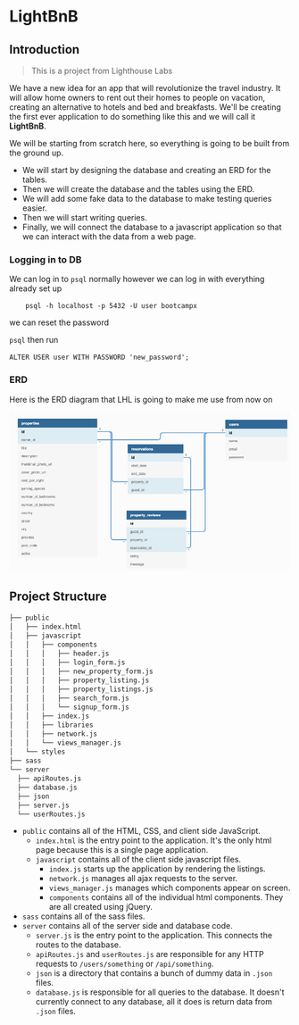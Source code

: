# LightBnB

## Introduction

> This is a project from Lighthouse Labs

We have a new idea for an app that will revolutionize the travel industry. It will allow home owners to rent out their homes to people on vacation, creating an alternative to hotels and bed and breakfasts. We'll be creating the first ever application to do something like this and we will call it **LightBnB**.

We will be starting from scratch here, so everything is going to be built from the ground up.

- We will start by designing the database and creating an ERD for the tables.
- Then we will create the database and the tables using the ERD.
- We will add some fake data to the database to make testing queries easier.
- Then we will start writing queries.
- Finally, we will connect the database to a javascript application so that we can interact with the data from a web page.

### Logging in to DB

We can log in to `psql` normally however we can log in with everything already set up

        psql -h localhost -p 5432 -U user bootcampx

we can reset the password

`psql` then run
```psql
ALTER USER user WITH PASSWORD 'new_password';
```

### ERD

Here is the ERD diagram that LHL is going to make me use from now on

![alt text](erd.png)


## Project Structure

```
├── public
│   ├── index.html
│   ├── javascript
│   │   ├── components 
│   │   │   ├── header.js
│   │   │   ├── login_form.js
│   │   │   ├── new_property_form.js
│   │   │   ├── property_listing.js
│   │   │   ├── property_listings.js
│   │   │   ├── search_form.js
│   │   │   └── signup_form.js
│   │   ├── index.js
│   │   ├── libraries
│   │   ├── network.js
│   │   └── views_manager.js
│   └── styles
├── sass
└── server
  ├── apiRoutes.js
  ├── database.js
  ├── json
  ├── server.js
  └── userRoutes.js
```

* `public` contains all of the HTML, CSS, and client side JavaScript. 
  * `index.html` is the entry point to the application. It's the only html page because this is a single page application.
  * `javascript` contains all of the client side javascript files.
    * `index.js` starts up the application by rendering the listings.
    * `network.js` manages all ajax requests to the server.
    * `views_manager.js` manages which components appear on screen.
    * `components` contains all of the individual html components. They are all created using jQuery.
* `sass` contains all of the sass files. 
* `server` contains all of the server side and database code.
  * `server.js` is the entry point to the application. This connects the routes to the database.
  * `apiRoutes.js` and `userRoutes.js` are responsible for any HTTP requests to `/users/something` or `/api/something`. 
  * `json` is a directory that contains a bunch of dummy data in `.json` files.
  * `database.js` is responsible for all queries to the database. It doesn't currently connect to any database, all it does is return data from `.json` files.